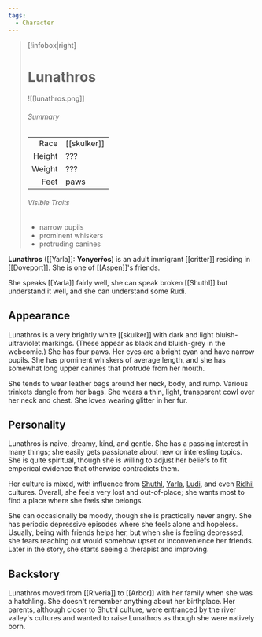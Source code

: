 ```yaml
---
tags:
  - Character
---
```

> [!infobox|right]
> 
> # Lunathros
> ![[lunathros.png]]
> ###### Summary
> |  |  |
> | ---: | ---- |
> | Race | [[skulker]] |
> | Height | ??? |
> | Weight | ??? |
> | Feet | paws |
> ###### Visible Traits
> - narrow pupils
> - prominent whiskers
> - protruding canines

**Lunathros** ([[Yarla]]: **Yonyerŕos**) is an adult immigrant [[critter]] residing in [[Doveport]]. She is one of [[Aspen]]'s friends.

She speaks [[Yarla]] fairly well, she can speak broken [[Shuthl]] but understand it well, and she can understand some Rudi.
## Appearance
Lunathros is a very brightly white [[skulker]] with dark and light bluish-ultraviolet markings. (These appear as black and bluish-grey in the webcomic.) She has four paws. Her eyes are a bright cyan and have narrow pupils. She has prominent whiskers of average length, and she has somewhat long upper canines that protrude from her mouth.

She tends to wear leather bags around her neck, body, and rump. Various trinkets dangle from her bags. She wears a thin, light, transparent cowl over her neck and chest. She loves wearing glitter in her fur.
## Personality
Lunathros is naive, dreamy, kind, and gentle. She has a passing interest in many things; she easily gets passionate about new or interesting topics. She is quite spiritual, though she is willing to adjust her beliefs to fit emperical evidence that otherwise contradicts them.

Her culture is mixed, with influence from [Shuthl](Shuthl%20Culture.md), [Yarla](Yarla%20Culture.md), [Ludi](Ludi%20Culture.md), and even [Ridhil](Ridhil%20Culture) cultures. Overall, she feels very lost and out-of-place; she wants most to find a place where she feels she belongs.

She can occasionally be moody, though she is practically never angry. She has periodic depressive episodes where she feels alone and hopeless. Usually, being with friends helps her, but when she is feeling depressed, she fears reaching out would somehow upset or inconvenience her friends. Later in the story, she starts seeing a therapist and improving.
## Backstory
Lunathros moved from [[Riveria]] to [[Arbor]] with her family when she was a hatchling. She doesn't remember anything about her birthplace. Her parents, although closer to Shuthl culture, were entranced by the river valley's cultures and wanted to raise Lunathros as though she were natively born.